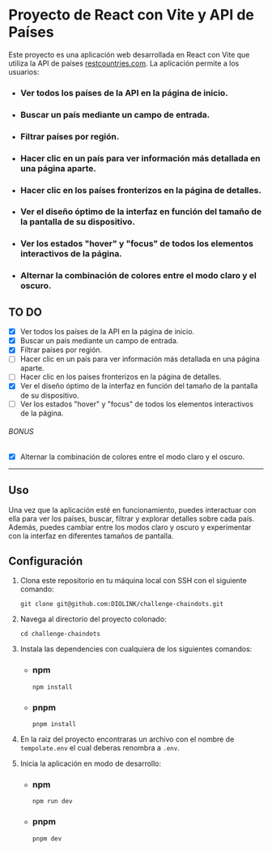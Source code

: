 # Proyecto de React con Vite y API de Países

Este proyecto es una aplicación web desarrollada en React con Vite que utiliza la API de países [restcountries.com](https://restcountries.com/v3.1/). La aplicación permite a los usuarios:

- ### Ver todos los países de la API en la página de inicio.
- ### Buscar un país mediante un campo de entrada.
- ### Filtrar países por región.
- ### Hacer clic en un país para ver información más detallada en una página aparte.
- ### Hacer clic en los países fronterizos en la página de detalles.
- ### Ver el diseño óptimo de la interfaz en función del tamaño de la pantalla de su dispositivo.
- ### Ver los estados "hover" y "focus" de todos los elementos interactivos de la página.
- ### Alternar la combinación de colores entre el modo claro y el oscuro.

## TO DO
- [X] Ver todos los países de la API en la página de inicio.
- [X] Buscar un país mediante un campo de entrada.
- [X] Filtrar países por región.
- [ ] Hacer clic en un país para ver información más detallada en una página aparte.
- [ ] Hacer clic en los países fronterizos en la página de detalles.
- [X] Ver el diseño óptimo de la interfaz en función del tamaño de la pantalla de su dispositivo.
- [ ] Ver los estados "hover" y "focus" de todos los elementos interactivos de la página.

###### BONUS
- [X] Alternar la combinación de colores entre el modo claro y el oscuro.
---

## Uso
Una vez que la aplicación esté en funcionamiento, puedes interactuar con ella para ver los países, buscar, filtrar y explorar detalles sobre cada país. Además, puedes cambiar entre los modos claro y oscuro y experimentar con la interfaz en diferentes tamaños de pantalla.

## Configuración

1. Clona este repositorio en tu máquina local con SSH con el siguiente comando:

   ```shell
   git clone git@github.com:DIOLINK/challenge-chaindots.git
   ```

2. Navega al directorio del proyecto colonado:
    ```shell
   cd challenge-chaindots
   ```

3. Instala las dependencies con cualquiera de los siguientes comandos:

   - ### npm
      ```shell
      npm install
      ```

   - ### pnpm
      ```shell
      pnpm install
      ```

4. En la raiz del proyecto encontraras un archivo con el nombre de `tempolate.env` el cual deberas renombra a `.env`.
   
5. Inicia la aplicación en modo de desarrollo:
       
      - ### npm
        ```shell
        npm run dev
        ```

      - ### pnpm
        ```shell
        pnpm dev
        ```